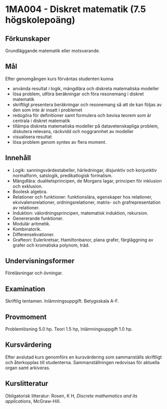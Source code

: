 # 1MA004 - Diskret matematik (7.5 högskolepoäng)

## Förkunskaper

Grundläggande matematik eller motsvarande. 

## Mål

Efter genomgången kurs förväntas studenten kunna

- använda resultat i logik, mängdlära och diskreta matematiska modeller
- lösa problem, utföra beräkningar och föra resonemang i diskret matematik
- skriftligt presentera beräkningar och resonemang så att de kan följas av den som inte är insatt i problemet
- redogöra för definitioner samt formulera och bevisa teorem som är centrala i diskret matematik
- tillämpa diskreta matematiska modeller på datavetenskapliga problem, diskutera relevans, räckvidd och noggrannhet av modeller
- visualisera resultat
- lösa problem genom syntes av flera moment. 

## Innehåll

- Logik: sanningsvärdestabeller, härledningar, disjunktiv och konjunktiv normalform, satslogik, predikatlogisk formalism.
- Mängdlära: dualitetsprincipen, de Morgans lagar, principen för inklusion och exklusion.
- Boolesk algebra. 
- Relationer och funktioner: funktionslära, egenskaper hos relationer, ekvivalensrelationer, ordningsrelationer, matris- och grafrepresentation av relationer.
- Induktion: välordningsprincipen, matematisk induktion, rekursion.
- Genererande funktioner.
- Modulär aritmetik. 
- Kombinatorik.
- Differensekvationer.
- Grafteori: Eulerkretsar, Hamiltonbanor, plana grafer, färgläggning av grafer och kromatiska polynom, träd.

## Undervisningsformer

Föreläsningar och övningar. 

## Examination

Skriftlig tentamen. Inlämningsuppgift. Betygsskala A-F.

## Provmoment

Problemlösning 5.0 hp. Teori 1.5 hp, Inlämningsuppgift 1.0 hp. 

## Kursvärdering

Efter avslutad kurs genomförs en kursvärdering som sammanställs skriftligt och återkopplas till studenterna. Sammanställningen redovisas för aktuella organ samt arkiveras.

## Kurslitteratur

Obligatorisk litteratur:
Rosen, K H, *Discrete mathematics and its applications*, McGraw-Hill. 
